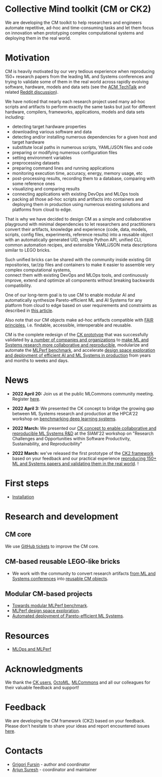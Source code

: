 # Collective Mind toolkit (CM or CK2)

We are developing the CM toolkit to help researchers and engineers automate repetitive, ad-hoc and time-consuming tasks
and let them focus on innovation when prototyping complex computational systems and deploying them in the real world.

# Motivation

CM is heavily motivated by our very tedious experience when reproducing 150+ research papers
from the leading ML and Systems conferences and trying to validate some of them in the real world 
across rapidly evolving software, hardware, models and data sets
(see the [ACM TechTalk](https://www.youtube.com/watch?v=7zpeIVwICa4) 
and related [Reddit discussion](https://www.reddit.com/r/MachineLearning/comments/ioq8do/n_reproducing_150_research_papers_the_problems/)). 

We have noticed that nearly each research project used many ad-hoc scripts and artifacts to perform exactly the same tasks 
but just for different hardware, compilers, frameworks, applications, models and data sets including:
* detecting target hardware properties
* downloading various software and data
* detecting and/or installing numerous dependencies for a given host and target hardware
* substitute local paths in numerous scripts, YAML/JSON files and code
* preparing or modifying numerous configuration files
* setting environment variables
* preprocessing datasets
* preparing command lines and running applications
* monitoring execution time, accuracy, energy, memory usage, etc
* post-processing results, recording them to a database, comparing with some reference ones
* visualizing and comparing results
* connecting applications with existing DevOps and MLOps tools
* packing all those ad-hoc scripts and artifacts into containers and deploying them in production 
  using numerous existing solutions and platforms from cloud to edge.

That is why we have decided to design CM as a simple and collaborative playground with minimal dependencies 
to let researchers and practitioners convert their artifacts, knowledge and experience
(code, data, models, scripts, config files, experiments, reference results) 
into a reusable object with an automatically generated UID, simple Python API, 
unified CLI, common automation recipes, and extensible YAML/JSON meta descriptions 
similar to LEGO bricks.

Such unified bricks can be shared with the community inside existing Git repositories, tar/zip files and containers 
to make it easier to assemble very complex computational systems,  
connect them with existing DevOps and MLOps tools,
and continuously improve, extend and optimize all components
without breaking backwards compatibility.

One of our long-term goal is to use CM to enable modular AI and automatically synthesize Pareto-efficient ML and AI Systems 
for any platform from cloud to edge based on user requirements and constraints as described in [this article](https://arxiv.org/abs/2011.01149).

Also note that our CM objects make ad-hoc artifacts compatible with [FAIR principles](https://en.wikipedia.org/wiki/FAIR_data),
i.e. findable, accessible, interoperable and reusable.

CM is the complete redesign of the [CK prototype](https://github.com/mlcommons/ck) that was successfully validated
by [a number of companies and organizations](https://cKnowledge.org/partners.html) 
to [make ML and Systems research more collaborative and reproducible](https://cTuning.org/ae),
modularize and automate the [MLPerf benchmark](https://github.com/mlcommons/ck/tree/master/docs/mlperf-automation),
and accelerate [design space exploration and deployment of efficient AI and ML Systems in production](https://www.youtube.com/watch?v=1ldgVZ64hEI)
from years and months to weeks and days.

# News

* **2022 April 20:** Join us at the public MLCommons community meeting. Register [here](https://docs.google.com/spreadsheets/d/1bb7qWgWM-6gop1Mwjm4u8LZtC7uqbee8C30DHipkkms/edit#gid=533252977).

* **2022 April 3:** We presented the CK concept to bridge the growing gap between ML Systems research and production 
  at the HPCA'22 workshop on [benchmarking deep learning systems](https://sites.google.com/g.harvard.edu/mlperf-bench-hpca22/home).

* **2022 March:** We presented our [CK concept to enable collaborative and reproducible ML Systems R&D](https://meetings.siam.org/sess/dsp_programsess.cfm?SESSIONCODE=73126) 
  at the SIAM'22 workshop on "Research Challenges and Opportunities within Software Productivity, Sustainability, and Reproducibility"

* **2022 March:** we've released the first prototype of the [CK2 framework](https://github.com/mlcommons/ck/tree/master/ck2)
  based on your feedback and our practical experience [reproducing 150+ ML and Systems papers and validating them in the real world](https://www.youtube.com/watch?v=7zpeIVwICa4).
! 

# First steps

* [Installation](docs/first-steps.md)

# Research and development

## CM core

We use [GitHub tickets](https://github.com/mlcommons/ck/issues) to improve the CM core.

## CM-based reusable LEGO-like bricks

* We work with the community to convert research artifacts [from ML and Systems conferences](https://cTuning.org/ae) 
  into [reusable CM objects](docs/reusable-components.md).

## Modular CM-based projects

* [Towards modular MLPerf benchmark](docs/projects/modular-mlperf.md).
* [MLPerf design space exploration](docs/projects/mlperf-dse.md).
* [Automated deployment of Pareto-efficient ML Systems](docs/projects/production-deployment.md).

# Resources

* [MLOps and MLPerf](docs/KB/MLOps.md)

# Acknowledgments

We thank the [CK users](https://cKnowledge.org/partners.html), [OctoML](https://octoml.ai), [MLCommons](https://mlcommons.org) 
and all our colleagues for their valuable feedback and support!

# Feedback

We are developing the CM framework (CK2) based on your feedback. Please don't hesitate to share your ideas 
and report encountered issues [here](https://github.com/mlcommons/ck/issues).

# Contacts

* [Grigori Fursin](https://cKnowledge.io/@gfursin) - author and coordinator
* [Arjun Suresh](https://www.linkedin.com/in/arjunsuresh) - coordinator and maintainer
